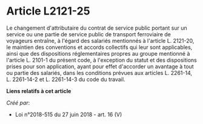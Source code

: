 # Article L2121-25

Le changement d'attributaire du contrat de service public portant sur un service ou une partie de service public de transport
ferroviaire de voyageurs entraîne, à l'égard des salariés mentionnés à l'article L. 2121-20, le maintien des conventions et
accords collectifs qui leur sont applicables, ainsi que des dispositions réglementaires propres au groupe mentionné à
l'article L. 2101-1 du présent code, à l'exception du statut et des dispositions prises pour son application, ayant pour
effet d'accorder un avantage à tout ou partie des salariés, dans les conditions prévues aux articles L. 2261-14, L. 2261-14-2
et L. 2261-14-3 du code du travail.

**Liens relatifs à cet article**

_Créé par_:

  - Loi n°2018-515 du 27 juin 2018 - art. 16 (V)
